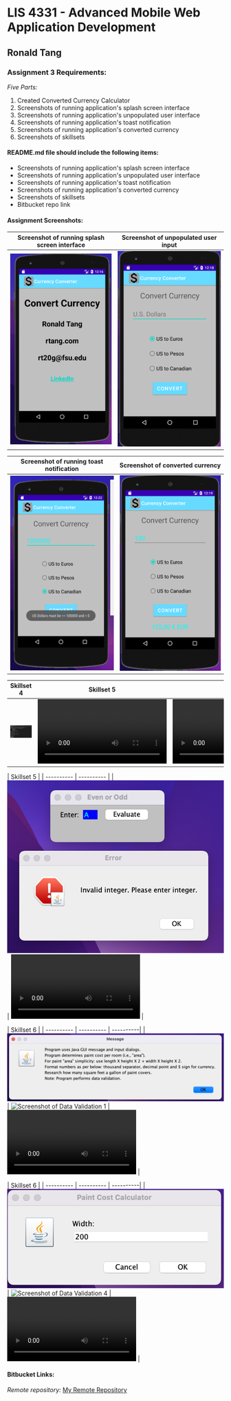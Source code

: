 # LIS 4331 - Advanced Mobile Web Application Development

## Ronald Tang

### Assignment 3 Requirements:

*Five Parts:*

1. Created Converted Currency Calculator
2. Screenshots of running application's splash screen interface
3. Screenshots of running application's unpopulated user interface
4. Screenshots of running application's toast notification
5. Screenshots of running application's converted currency
6. Screenshots of skillsets

#### README.md file should include the following items:

* Screenshots of running application's splash screen interface
* Screenshots of running application's unpopulated user interface
* Screenshots of running application's toast notification
* Screenshots of running application's converted currency
* Screenshots of skillsets
* Bitbucket repo link

#### Assignment Screenshots:

| Screenshot of running splash screen interface | Screenshot of unpopulated user input |
| ---------- | ---------- |
| ![Splash Screen Screenshot](img/splash_screen.png) | ![Unpopulated User Interface Screenshot](img/unpopulated_UI.png) |

| Screenshot of running toast notification | Screenshot of converted currency |
| ---------- | ---------- |
| ![Toast notification Screenshot](img/toast_notification.png) | ![Converted Currency Screenshot](img/converted_currency.png) |

| Skillset 4 | Skillset 5 | Skillset 6 | 
| ---------- | ---------- | ----------|
| ![Screenshot of Skillset 4](img/time_conversion.png) | ![Screenshot of Skillset 5](img/even_odd.mov) | ![Screenshot of Skillset 6](img/paint_calculator.mov) |

 | Skillset 5 | 
| ---------- | ---------- |
| ![Screenshot of No validation](img/1_even_odd.png) | ![Screenshot of Data Validation](img/2_even_odd.mov) |

 | Skillset 6 | 
| ---------- | ---------- | ----------|
| ![Screenshot of Message popup](img/1_paint_calculator.png) | ![Screenshot of Data Validation 1](img/2_paintn_calculator.png) | ![Screenshot of Data Validation 2](img/3_paint_calculator.mov) |

| Skillset 6 | 
| ---------- | ---------- | ----------|
| ![Screenshot of Data Validation 3](img/4_paint_calculator.png) | ![Screenshot of Data Validation 4](img/5_paintn_calculator.png) | ![Screenshot of Data Validation 5](img/6_paint_calculator.mov) |

#### Bitbucket Links:

*Remote repository:*
[My Remote Repository](https://bitbucket.org/ronaldtang1/lis4331/ "My Remote Repository")
